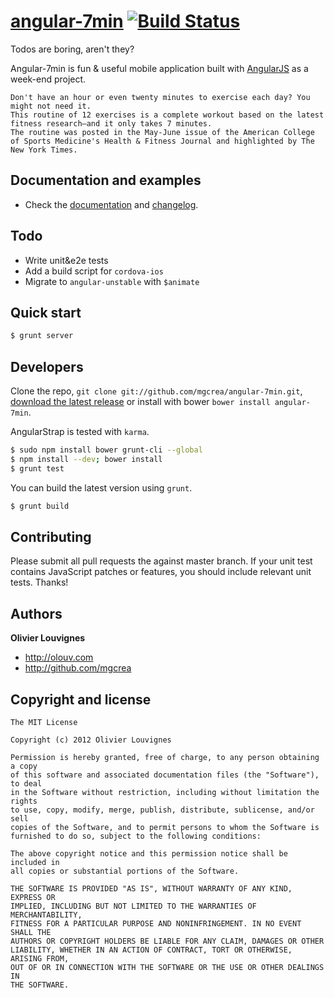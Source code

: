 # [angular-7min](http://mgcrea.github.com/angular-7min) [![Build Status](https://secure.travis-ci.org/mgcrea/angular-7min.png?branch=master)](http://travis-ci.org/#!/mgcrea/angular-7min)

Todos are boring, aren't they?

Angular-7min is fun & useful mobile application built with [AngularJS](https://github.com/angular) as a week-end project.

>
	Don't have an hour or even twenty minutes to exercise each day? You might not need it.
	This routine of 12 exercises is a complete workout based on the latest fitness research—and it only takes 7 minutes.
	The routine was posted in the May-June issue of the American College of Sports Medicine's Health & Fitness Journal and highlighted by The New York Times.



## Documentation and examples

+ Check the [documentation](http://mgcrea.github.com/angular-7min) and [changelog](https://github.com/mgcrea/angular-7min/wiki/Changelog).



## Todo

+ Write unit&e2e tests
+ Add a build script for `cordova-ios`
+ Migrate to `angular-unstable` with `$animate`



## Quick start

>
``` bash
$ grunt server
```



## Developers

Clone the repo, `git clone git://github.com/mgcrea/angular-7min.git`, [download the latest release](https://github.com/mgcrea/angular-7min/zipball/master) or install with bower `bower install angular-7min`.

AngularStrap is tested with `karma`.

``` bash
$ sudo npm install bower grunt-cli --global
$ npm install --dev; bower install
$ grunt test
```

You can build the latest version using `grunt`.

``` bash
$ grunt build
```



## Contributing

Please submit all pull requests the against master branch. If your unit test contains JavaScript patches or features, you should include relevant unit tests. Thanks!



## Authors

**Olivier Louvignes**

+ http://olouv.com
+ http://github.com/mgcrea



## Copyright and license

	The MIT License

	Copyright (c) 2012 Olivier Louvignes

	Permission is hereby granted, free of charge, to any person obtaining a copy
	of this software and associated documentation files (the "Software"), to deal
	in the Software without restriction, including without limitation the rights
	to use, copy, modify, merge, publish, distribute, sublicense, and/or sell
	copies of the Software, and to permit persons to whom the Software is
	furnished to do so, subject to the following conditions:

	The above copyright notice and this permission notice shall be included in
	all copies or substantial portions of the Software.

	THE SOFTWARE IS PROVIDED "AS IS", WITHOUT WARRANTY OF ANY KIND, EXPRESS OR
	IMPLIED, INCLUDING BUT NOT LIMITED TO THE WARRANTIES OF MERCHANTABILITY,
	FITNESS FOR A PARTICULAR PURPOSE AND NONINFRINGEMENT. IN NO EVENT SHALL THE
	AUTHORS OR COPYRIGHT HOLDERS BE LIABLE FOR ANY CLAIM, DAMAGES OR OTHER
	LIABILITY, WHETHER IN AN ACTION OF CONTRACT, TORT OR OTHERWISE, ARISING FROM,
	OUT OF OR IN CONNECTION WITH THE SOFTWARE OR THE USE OR OTHER DEALINGS IN
	THE SOFTWARE.
